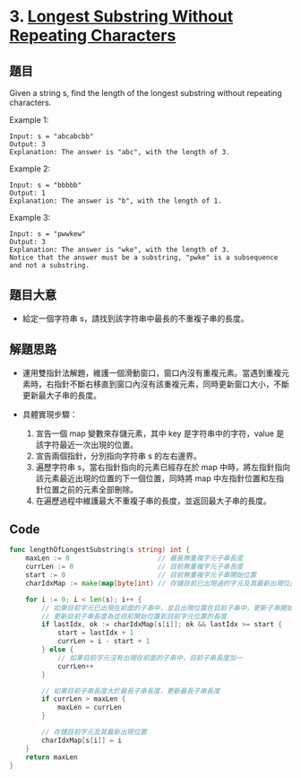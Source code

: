# 3. [Longest Substring Without Repeating Characters](https://leetcode.com/problems/longest-substring-without-repeating-characters/)
## 題目
Given a string s, find the length of the longest 
substring
without repeating characters.


Example 1:
```
Input: s = "abcabcbb"
Output: 3
Explanation: The answer is "abc", with the length of 3.
```
Example 2:
```
Input: s = "bbbbb"
Output: 1
Explanation: The answer is "b", with the length of 1.
```
Example 3:
```
Input: s = "pwwkew"
Output: 3
Explanation: The answer is "wke", with the length of 3.
Notice that the answer must be a substring, "pwke" is a subsequence and not a substring.
```
 

## 題目大意
- 給定一個字符串 s，請找到該字符串中最長的不重複子串的長度。

## 解題思路
- 運用雙指針法解題，維護一個滑動窗口，窗口內沒有重複元素。當遇到重複元素時，右指針不斷右移直到窗口內沒有該重複元素，同時更新窗口大小，不斷更新最大子串的長度。

- 具體實現步驟：
  1. 宣告一個 map 變數來存儲元素，其中 key 是字符串中的字符，value 是該字符最近一次出現的位置。
  2. 宣告兩個指針，分別指向字符串 s 的左右邊界。
  3. 遍歷字符串 s，當右指針指向的元素已經存在於 map 中時，將左指針指向該元素最近出現的位置的下一個位置，同時將 map 中左指針位置和左指針位置之前的元素全部刪除。
  4. 在遍歷過程中維護最大不重複子串的長度，並返回最大子串的長度。

## Code
```go
func lengthOfLongestSubstring(s string) int {
	maxLen := 0                      // 最長無重複字元子串長度
	currLen := 0                     // 目前無重複字元子串長度
	start := 0                       // 目前無重複字元子串開始位置
	charIdxMap := make(map[byte]int) // 存儲目前已出現過的字元及其最新出現位置

	for i := 0; i < len(s); i++ {
		// 如果目前字元已出現在前面的子串中，並且出現位置在目前子串中，更新子串開始位置為上一次出現位置+1
		// 更新目前子串長度為從目前開始位置到目前字元位置的長度
		if lastIdx, ok := charIdxMap[s[i]]; ok && lastIdx >= start {
			start = lastIdx + 1
			currLen = i - start + 1
		} else {
			// 如果目前字元沒有出現在前面的子串中，目前子串長度加一
			currLen++
		}

		// 如果目前子串長度大於最長子串長度，更新最長子串長度
		if currLen > maxLen {
			maxLen = currLen
		}

		// 存儲目前字元及其最新出現位置
		charIdxMap[s[i]] = i
	}
	return maxLen
}

```